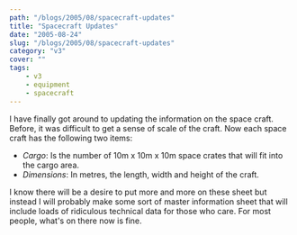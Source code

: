 ```yaml
---
path: "/blogs/2005/08/spacecraft-updates"
title: "Spacecraft Updates"
date: "2005-08-24"
slug: "/blogs/2005/08/spacecraft-updates"
category: "v3"
cover: ""
tags:
    - v3
    - equipment
    - spacecraft
---
```


I have finally got around to updating the information on the space craft. Before, it was difficult to get a sense of scale of the craft. Now each space craft has the following two items:

- *Cargo*: Is the number of 10m x 10m x 10m space crates that will fit into the cargo area.
- *Dimensions*: In metres, the length, width and height of the craft.

I know there will be a desire to put more and more on these sheet but instead I will probably make some sort of master information sheet that will include loads of ridiculous technical data for those who care. For most people, what's on there now is fine.